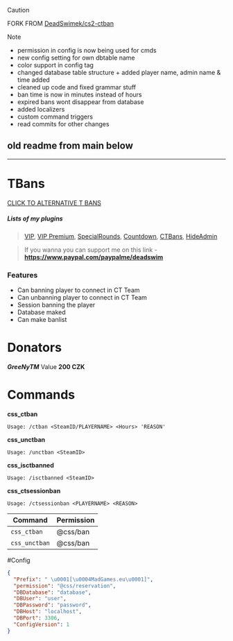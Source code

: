 > [!CAUTION]
> FORK FROM [DeadSwimek/cs2-ctban](https://github.com/DeadSwimek/cs2-ctban)

> [!NOTE]
> * permission in config is now being used for cmds
> * new config setting for own dbtable name
> * color support in config tag
> * changed database table structure + added player name, admin name & time added
> * cleaned up code and fixed grammar stuff
> * ban time is now in minutes instead of hours
> * expired bans wont disappear from database
> * added localizers 
> * custom command triggers
> * read commits for other changes


## old readme from main below
--------------------------------------------

# TBans
[CLICK TO ALTERNATIVE T BANS](https://github.com/DeadSwimek/cs2-tban)

##### Lists of my plugins
> [VIP](https://github.com/DeadSwimek/cs2-vip), [VIP Premium](https://github.com/DeadSwimek/cs2-vip-premium), [SpecialRounds](https://github.com/DeadSwimek/cs2-specialrounds), [Countdown](https://github.com/DeadSwimek/cs2-countdown), [CTBans](https://github.com/DeadSwimek/cs2-ctban), [HideAdmin](https://github.com/DeadSwimek/cs2-hideadmin)

> If you wanna you can support me on this link - **https://www.paypal.com/paypalme/deadswim**

### Features

- Can banning player to connect in CT Team
- Can unbanning player to connect in CT Team
- Session banning the player
- Database maked
- Can make banlist


# Donators
***GreeNyTM*** Value **200 CZK**

# Commands
**css_ctban**

`Usage: /ctban <SteamID/PLAYERNAME> <Hours> 'REASON'`

**css_unctban**

`Usage: /unctban <SteamID>`

**css_isctbanned**

`Usage: /isctbanned <SteamID>`

**css_ctsessionban**

`Usage: /ctsessionban <PLAYERNAME> <REASON>`

| Command      | Permission   |
| ------------ | ------------ |
| `css_ctban`    | @css/ban     |
| `css_unctban`    | @css/ban     |
#Config

```JSON
{
  "Prefix": " \u0001[\u0004MadGames.eu\u0001]",
  "permission": "@css/reservation",
  "DBDatabase": "database",
  "DBUser": "user",
  "DBPassword": "password",
  "DBHost": "localhost",
  "DBPort": 3306,
  "ConfigVersion": 1
}
```


